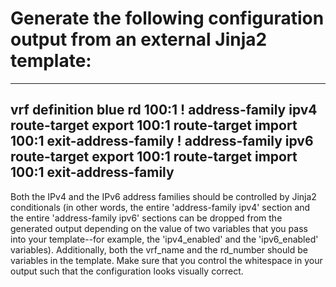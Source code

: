 # Generate the following configuration output from an external Jinja2 template:

---------
vrf definition blue
 rd 100:1
 !
 address-family ipv4
  route-target export 100:1
  route-target import 100:1
 exit-address-family
 !
 address-family ipv6
  route-target export 100:1
  route-target import 100:1
 exit-address-family
---------

Both the IPv4 and the IPv6 address families should be controlled by Jinja2 
conditionals (in other words, the entire 'address-family ipv4' section and the
entire 'address-family ipv6' sections can be dropped from the generated output
depending on the value of two variables that you pass into your template--for
example, the 'ipv4_enabled' and the 'ipv6_enabled' variables). Additionally, both
the vrf_name and the rd_number should be variables in the template. Make sure that
you control the whitespace in your output such that the configuration looks visually
correct.

